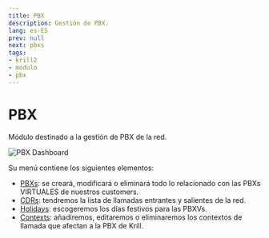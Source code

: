 ```yaml
---
title: PBX
description: Gestión de PBX.
lang: es-ES
prev: null
next: pbxs
tags:
- krill2
- módulo
- pbx
---
```

# PBX

Módulo destinado a la gestión de PBX de la red.

![PBX Dashboard](/img/krill2/pbx/0001.png)

Su menú contiene los siguientes elementos:

- [PBXs](/guide/es/krill2/pbx/pbxs.html): se creará, modificará o eliminará todo lo relacionado con las PBXs VIRTUALES de nuestros customers.
- [CDRs](/guide/es/krill2/pbx/cdrs.html): tendremos la lista de llamadas entrantes y salientes de la red.
- [Holidays](/guide/es/krill2/pbx/holidays.html): escogeremos los días festivos para las PBXVs.
- [Contexts](/guide/es/krill2/pbx/contexts.html): añadiremos, editaremos o eliminaremos los contextos de llamada que afectan a la PBX de Krill.

